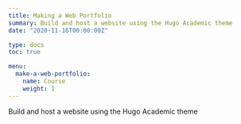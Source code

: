 ```yaml
---
title: Making a Web Portfolio
summary: Build and host a website using the Hugo Academic theme
date: "2020-11-16T00:00:00Z"

type: docs
toc: true

menu:
  make-a-web-portfolio:
    name: Course
    weight: 1
---
```


Build and host a website using the Hugo Academic theme
